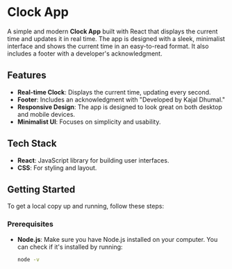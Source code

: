 # Clock App

A simple and modern **Clock App** built with React that displays the current time and updates it in real time. The app is designed with a sleek, minimalist interface and shows the current time in an easy-to-read format. It also includes a footer with a developer's acknowledgment.

## Features

- **Real-time Clock**: Displays the current time, updating every second.
- **Footer**: Includes an acknowledgment with "Developed by Kajal Dhumal."
- **Responsive Design**: The app is designed to look great on both desktop and mobile devices.
- **Minimalist UI**: Focuses on simplicity and usability.

## Tech Stack

- **React**: JavaScript library for building user interfaces.
- **CSS**: For styling and layout.

## Getting Started

To get a local copy up and running, follow these steps:

### Prerequisites

- **Node.js**: Make sure you have Node.js installed on your computer. You can check if it's installed by running:
  ```bash
  node -v
